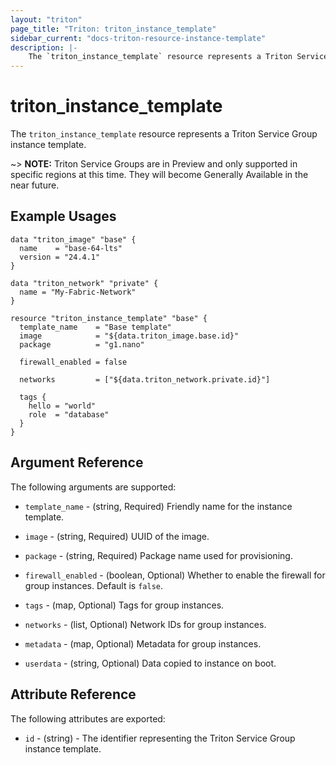 ```yaml
---
layout: "triton"
page_title: "Triton: triton_instance_template"
sidebar_current: "docs-triton-resource-instance-template"
description: |-
    The `triton_instance_template` resource represents a Triton Service Group instance template.
---
```


# triton_instance_template

The `triton_instance_template` resource represents a Triton Service Group instance template.

~> **NOTE:**  Triton Service Groups are in Preview and only supported in specific regions at this time. They will become Generally Available in the near future.

## Example Usages

```hcl
data "triton_image" "base" {
  name    = "base-64-lts"
  version = "24.4.1"
}

data "triton_network" "private" {
  name = "My-Fabric-Network"
}

resource "triton_instance_template" "base" {
  template_name    = "Base template"
  image            = "${data.triton_image.base.id}"
  package          = "g1.nano"
  
  firewall_enabled = false
  
  networks         = ["${data.triton_network.private.id}"]
  
  tags {
    hello = "world"
    role  = "database"
  }
}
```

## Argument Reference

The following arguments are supported:

* `template_name` - (string, Required) Friendly name for the instance template.

* `image` - (string, Required)  UUID of the image.

* `package` - (string, Required) Package name used for provisioning.

* `firewall_enabled` - (boolean, Optional) Whether to enable the firewall for group instances. Default is `false`.

* `tags` - (map, Optional) Tags for group instances. 

* `networks` - (list, Optional) Network IDs for group instances.

* `metadata` - (map, Optional) Metadata for group instances.

* `userdata` - (string, Optional) Data copied to instance on boot.

## Attribute Reference

The following attributes are exported:

* `id` - (string) - The identifier representing the Triton Service Group instance template.
